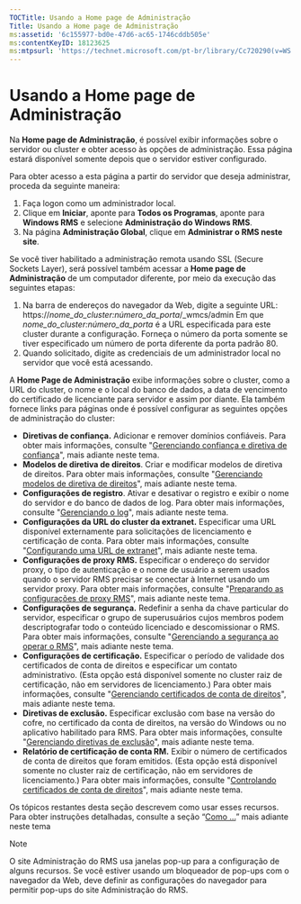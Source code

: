 ```yaml
---
TOCTitle: Usando a Home page de Administração
Title: Usando a Home page de Administração
ms:assetid: '6c155977-bd0e-47d6-ac65-1746cddb505e'
ms:contentKeyID: 18123625
ms:mtpsurl: 'https://technet.microsoft.com/pt-br/library/Cc720290(v=WS.10)'
---
```


Usando a Home page de Administração
===================================

Na **Home page de Administração**, é possível exibir informações sobre o servidor ou cluster e obter acesso às opções de administração. Essa página estará disponível somente depois que o servidor estiver configurado.

Para obter acesso a esta página a partir do servidor que deseja administrar, proceda da seguinte maneira:

1.  Faça logon como um administrador local.
2.  Clique em **Iniciar**, aponte para **Todos os Programas**, aponte para **Windows RMS** e selecione **Administração do Windows RMS**.
3.  Na página **Administração Global**, clique em **Administrar o RMS neste site**.

Se você tiver habilitado a administração remota usando SSL (Secure Sockets Layer), será possível também acessar a **Home page de Administração** de um computador diferente, por meio da execução das seguintes etapas:

1.  Na barra de endereços do navegador da Web, digite a seguinte URL:
    https://*nome\_do\_cluster:número\_da\_porta*/\_wmcs/admin
    Em que *nome\_do\_cluster:número\_da\_porta* é a URL especificada para este cluster durante a configuração. Forneça o número da porta somente se tiver especificado um número de porta diferente da porta padrão 80.
2.  Quando solicitado, digite as credenciais de um administrador local no servidor que você está acessando.

A **Home Page de Administração** exibe informações sobre o cluster, como a URL do cluster, o nome e o local do banco de dados, a data de vencimento do certificado de licenciante para servidor e assim por diante. Ela também fornece links para páginas onde é possível configurar as seguintes opções de administração do cluster:

-   **Diretivas de confiança.** Adicionar e remover domínios confiáveis. Para obter mais informações, consulte "[Gerenciando confiança e diretiva de confiança](https://technet.microsoft.com/1c96ee74-fd28-4511-be21-087e2b04c3ee)", mais adiante neste tema.
-   **Modelos de diretiva de direitos**. Criar e modificar modelos de diretiva de direitos. Para obter mais informações, consulte "[Gerenciando modelos de diretiva de direitos](https://technet.microsoft.com/718286dc-3399-4556-96c9-ec3a33d31877)", mais adiante neste tema.
-   **Configurações de registro**. Ativar e desativar o registro e exibir o nome do servidor e do banco de dados de log. Para obter mais informações, consulte "[Gerenciando o log](https://technet.microsoft.com/8fccfc57-2135-494e-8e44-f6191bf5e4a0)", mais adiante neste tema.
-   **Configurações da URL do cluster da extranet.** Especificar uma URL disponível externamente para solicitações de licenciamento e certificação de conta. Para obter mais informações, consulte "[Configurando uma URL de extranet](https://technet.microsoft.com/88fec9ff-c96c-4d20-8856-0485e7507572)", mais adiante neste tema.
-   **Configurações de proxy RMS.** Especificar o endereço do servidor proxy, o tipo de autenticação e o nome de usuário a serem usados quando o servidor RMS precisar se conectar à Internet usando um servidor proxy. Para obter mais informações, consulte "[Preparando as configurações de proxy RMS](https://technet.microsoft.com/179d2970-62e9-4487-aa5b-f4334234991e)", mais adiante neste tema.
-   **Configurações de segurança.** Redefinir a senha da chave particular do servidor, especificar o grupo de superusuários cujos membros podem descriptografar todo o conteúdo licenciado e descomissionar o RMS. Para obter mais informações, consulte "[Gerenciando a segurança ao operar o RMS](https://technet.microsoft.com/62050812-de4f-4392-8d63-f2f89aa01ed4)", mais adiante neste tema.
-   **Configurações de certificação.** Especificar o período de validade dos certificados de conta de direitos e especificar um contato administrativo. (Esta opção está disponível somente no cluster raiz de certificação, não em servidores de licenciamento.) Para obter mais informações, consulte "[Gerenciando certificados de conta de direitos](https://technet.microsoft.com/49c5c2ba-e197-4e4b-b3b3-b3248f068bcc)", mais adiante neste tema.
-   **Diretivas de exclusão.** Especificar exclusão com base na versão do cofre, no certificado da conta de direitos, na versão do Windows ou no aplicativo habilitado para RMS. Para obter mais informações, consulte "[Gerenciando diretivas de exclusão](https://technet.microsoft.com/ee31e099-e095-4648-95da-0009fbeb48cb)", mais adiante neste tema.
-   **Relatório de certificação de conta RM.** Exibir o número de certificados de conta de direitos que foram emitidos. (Esta opção está disponível somente no cluster raiz de certificação, não em servidores de licenciamento.) Para obter mais informações, consulte "[Controlando certificados de conta de direitos](https://technet.microsoft.com/5bb0f3cf-fc44-4e60-a93f-c789d6f8a902)", mais adiante neste tema.

Os tópicos restantes desta seção descrevem como usar esses recursos. Para obter instruções detalhadas, consulte a seção “[Como ...](https://technet.microsoft.com/82032075-f361-438f-a2c4-93ab29ae6cff)” mais adiante neste tema


> [!NOTE]  
> O site Administração do RMS usa janelas pop-up para a configuração de alguns recursos. Se você estiver usando um bloqueador de pop-ups com o navegador da Web, deve definir as configurações do navegador para permitir pop-ups do site Administração do RMS.
